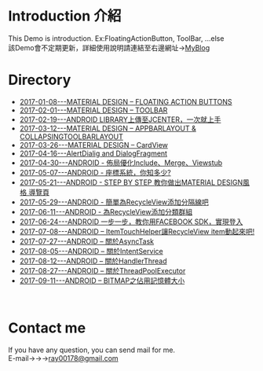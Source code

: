 Introduction 介紹
====
This Demo is introduction. Ex:FloatingActionButton, ToolBar, ...else
<br>該Demo會不定期更新，詳細使用說明請連結至右邊網址→[MyBlog](https://rayzhangweb.wordpress.com/ "Designer:RayZhang")

Directory
====
* [2017-01-08---MATERIAL DESIGN – FLOATING ACTION BUTTONS](https://rayzhangweb.wordpress.com/2017/01/08/material-design-floating-action-buttons-%E4%BD%BF%E7%94%A8/) 
* [2017-02-01---MATERIAL DESIGN – TOOLBAR](https://rayzhangweb.wordpress.com/2017/02/01/material-design-toolbar-%E4%BD%BF%E7%94%A8/)
* [2017-02-19---ANDROID LIBRARY上傳至JCENTER，一次就上手](https://rayzhangweb.wordpress.com/2017/02/19/android-library%E4%B8%8A%E5%82%B3%E8%87%B3jcenter%EF%BC%8C%E4%B8%80%E6%AC%A1%E5%B0%B1%E4%B8%8A%E6%89%8B/)
* [2017-03-12---MATERIAL DESIGN – APPBARLAYOUT & COLLAPSINGTOOLBARLAYOUT](https://rayzhangweb.wordpress.com/2017/03/12/material-design-appbarlayout-collapsingtoolbarlayout-%E4%BD%BF%E7%94%A8/)
* [2017-03-26---MATERIAL DESIGN – CardView](https://rayzhangweb.wordpress.com/2017/03/26/material-design-cardview-%E4%BD%BF%E7%94%A8/?frame-nonce=3803e6640f)
* [2017-04-16---AlertDialig and DialogFragment](https://rayzhangweb.wordpress.com/2017/04/16/android-dialog-and-dialogfragment/)
* [2017-04-30---ANDROID - 佈局優化Include、Merge、Viewstub](https://rayzhangweb.wordpress.com/2017/04/30/android-%E4%BD%88%E5%B1%80%E5%84%AA%E5%8C%96include%E3%80%81merge%E3%80%81viewstub/)
* [2017-05-07---ANDROID - 座標系統，你知多少?](https://rayzhangweb.wordpress.com/2017/05/07/android-%E5%BA%A7%E6%A8%99%E7%B3%BB%E7%B5%B1%EF%BC%8C%E4%BD%A0%E7%9F%A5%E5%A4%9A%E5%B0%91/?preview_id=1257&preview_nonce=29d3f6d5c1)
* [2017-05-21---ANDROID - STEP BY STEP 教你做出MATERIAL DESIGN風格 導覽頁](https://rayzhangweb.wordpress.com/2017/05/21/android-step-by-step-%E6%95%99%E4%BD%A0%E5%81%9A%E5%87%BAmaterial-design%E9%A2%A8%E6%A0%BC-%E5%B0%8E%E8%A6%BD%E9%A0%81/)
* [2017-05-29---ANDROID - 簡單為RecycleView添加分隔線吧](https://rayzhangweb.wordpress.com/2017/05/29/android-%E7%B0%A1%E5%96%AE%E7%82%BArecycleview%E6%B7%BB%E5%8A%A0%E5%88%86%E9%9A%94%E7%B7%9A%E5%90%A7/?preview_id=1505&preview_nonce=1f88f79184)
* [2017-06-11---ANDROID - 為RecycleView添加分類群組](https://rayzhangweb.wordpress.com/2017/06/11/android-%E7%82%BArecycle%E6%B7%BB%E5%8A%A0%E5%88%86%E9%A1%9E%E7%BE%A4%E7%B5%84%E5%90%A7/?preview_id=1642&preview_nonce=a2063df513)
* [2017-06-24---ANDROID 一步一步，教你用FACEBOOK SDK，實現登入](https://rayzhangweb.wordpress.com/2017/06/24/android-%E4%B8%80%E6%AD%A5%E4%B8%80%E6%AD%A5%EF%BC%8C%E6%95%99%E4%BD%A0%E7%94%A8facebook-sdk%EF%BC%8C%E5%AF%A6%E7%8F%BE%E7%99%BB%E5%85%A5/)
* [2017-07-08---ANDROID – ItemTouchHelper讓RecycleView item動起來吧!](https://rayzhangweb.wordpress.com/2017/07/08/android-itemtouchhelper%E8%AE%93recycleview-item%E5%8B%95%E8%B5%B7%E4%BE%86%E5%90%A7/)
* [2017-07-27---ANDROID – 關於AsyncTask](https://rayzhangweb.wordpress.com/2017/07/27/android-%E9%97%9C%E6%96%BCasynctask/)
* [2017-08-05---ANDROID – 關於IntentService](https://rayzhangweb.wordpress.com/2017/08/05/android-%E9%97%9C%E6%96%BCintentservice/)
* [2017-08-12---ANDROID – 關於HandlerThread](https://rayzhangweb.wordpress.com/2017/08/12/android-%E9%97%9C%E6%96%BChandlerthread/)
* [2017-08-27---ANDROID – 關於ThreadPoolExecutor](https://rayzhangweb.wordpress.com/2017/08/27/android-%E9%97%9C%E6%96%BC%E3%80%8Cthreadpoolexecutor%E3%80%8D/)
* [2017-09-11---ANDROID – BITMAP之佔用記憶體大小](https://rayzhangweb.wordpress.com/2017/09/11/android-bitmap%E4%B9%8B%E4%BD%94%E7%94%A8%E8%A8%98%E6%86%B6%E9%AB%94%E5%A4%A7%E5%B0%8F/)
<br>

Contact me
====
If you have any question, you can send mail for me.<br>
E-mail→→→<ray00178@gmail.com>
